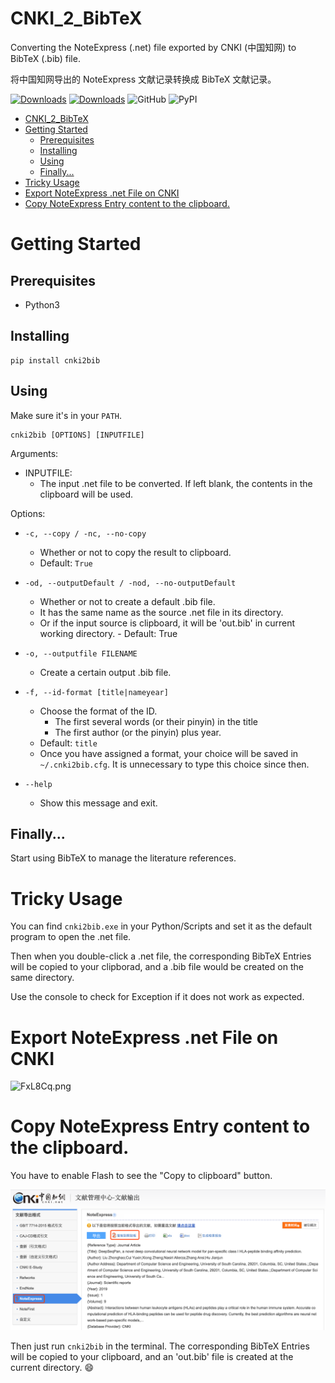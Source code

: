 # CNKI_2_BibTeX

Converting the NoteExpress (.net) file exported by CNKI (中国知网) to BibTeX (.bib) file.

将中国知网导出的 NoteExpress 文献记录转换成 BibTeX 文献记录。

[![Downloads](https://pepy.tech/badge/cnki2bib)](https://pepy.tech/project/cnki2bib)
[![Downloads](https://pepy.tech/badge/cnki2bib/month)](https://pepy.tech/project/cnki2bib/month)
![GitHub](https://img.shields.io/github/license/vopaaz/cnki_2_bibtex)
![PyPI](https://img.shields.io/pypi/v/cnki2bib)

<!-- @import "[TOC]" {cmd="toc" depthFrom=1 depthTo=6 orderedList=false} -->

<!-- code_chunk_output -->

- [CNKI_2_BibTeX](#cnki2bibtex)
- [Getting Started](#getting-started)
  - [Prerequisites](#prerequisites)
  - [Installing](#installing)
  - [Using](#using)
  - [Finally...](#finally)
- [Tricky Usage](#tricky-usage)
- [Export NoteExpress .net File on CNKI](#export-noteexpress-net-file-on-cnki)
- [Copy NoteExpress Entry content to the clipboard.](#copy-noteexpress-entry-content-to-the-clipboard)

<!-- /code_chunk_output -->


# Getting Started

## Prerequisites

- Python3

## Installing

```
pip install cnki2bib
```

## Using

Make sure it's in your `PATH`.

```
cnki2bib [OPTIONS] [INPUTFILE]
```

Arguments:

- INPUTFILE:
  - The input .net file to be converted. If left blank, the contents in the clipboard will be used.

Options:

-  `-c, --copy / -nc, --no-copy`
    - Whether or not to copy the result to clipboard.
    - Default: `True`

-  `-od, --outputDefault / -nod, --no-outputDefault`
    - Whether or not to create a default .bib file.
    - It has the same name as the source .net file in its directory.
    - Or if the input source is clipboard, it will be 'out.bib' in current working directory. - Default: True

-  `-o, --outputfile FILENAME`
    - Create a  certain output .bib file.

-  `-f, --id-format [title|nameyear]`
    - Choose the format of the ID.
      - The first several words (or their pinyin) in the title
      - The first author (or the pinyin) plus year.
    - Default: `title`
    - Once you have assigned a format, your choice will be saved in `~/.cnki2bib.cfg`. It is unnecessary to type this choice since then.

-  `--help`
    - Show this message and exit.


## Finally...

Start using BibTeX to manage the literature references.

# Tricky Usage

You can find `cnki2bib.exe` in your Python/Scripts and set it as the default program to open the .net file.

Then when you double-click a .net file, the corresponding BibTeX Entries will be copied to your clipborad, and a .bib file would be created on the same directory.

Use the console to check for Exception if it does not work as expected.


# Export NoteExpress .net File on CNKI

![FxL8Cq.png](https://s2.ax1x.com/2019/01/14/FxL8Cq.png)

# Copy NoteExpress Entry content to the clipboard.

You have to enable Flash to see the "Copy to clipboard" button.

![FxL8Cq.png](https://github.com/SNBQT/share-images/blob/master/cnki2bib.png?raw=true)

Then just run `cnki2bib` in the terminal. The corresponding BibTeX Entries will be copied to your clipboard, and an 'out.bib' file is created at the current directory. :smile:
